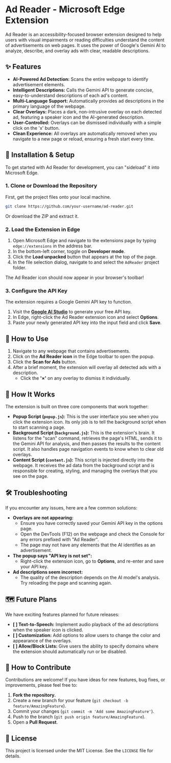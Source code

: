 # Ad Reader - Microsoft Edge Extension

Ad Reader is an accessibility-focused browser extension designed to help users with visual impairments or reading difficulties understand the content of advertisements on web pages. It uses the power of Google's Gemini AI to analyze, describe, and overlay ads with clear, readable descriptions.

## ✨ Features

* **AI-Powered Ad Detection:** Scans the entire webpage to identify advertisement elements.
* **Intelligent Descriptions:** Calls the Gemini API to generate concise, easy-to-understand descriptions of each ad's content.
* **Multi-Language Support:** Automatically provides ad descriptions in the primary language of the webpage.
* **Clear Overlays:** Places a dark, non-intrusive overlay on each detected ad, featuring a speaker icon and the AI-generated description.
* **User-Controlled:** Overlays can be dismissed individually with a simple click on the 'x' button.
* **Clean Experience:** All overlays are automatically removed when you navigate to a new page or reload, ensuring a fresh start every time.

## 🚀 Installation & Setup

To get started with Ad Reader for development, you can "sideload" it into Microsoft Edge.

### 1. Clone or Download the Repository

First, get the project files onto your local machine.

```bash
git clone https://github.com/your-username/ad-reader.git
```

Or download the ZIP and extract it.

### 2. Load the Extension in Edge

1.  Open Microsoft Edge and navigate to the extensions page by typing `edge://extensions` in the address bar.
2.  In the bottom-left corner, toggle on **Developer mode**.
3.  Click the **Load unpacked** button that appears at the top of the page.
4.  In the file selection dialog, navigate to and select the `AdReader` project folder.

The Ad Reader icon should now appear in your browser's toolbar!

### 3. Configure the API Key

The extension requires a Google Gemini API key to function.

1.  Visit the [**Google AI Studio**](https://aistudio.google.com/app/apikey) to generate your free API key.
2.  In Edge, right-click the Ad Reader extension icon and select **Options**.
3.  Paste your newly generated API key into the input field and click **Save**.

## 📖 How to Use

1.  Navigate to any webpage that contains advertisements.
2.  Click on the **Ad Reader icon** in the Edge toolbar to open the popup.
3.  Click the **Scan for Ads** button.
4.  After a brief moment, the extension will overlay all detected ads with a description.
    * Click the **'×'** on any overlay to dismiss it individually.

## 🔧 How It Works

The extension is built on three core components that work together:

* **Popup Script (`popup.js`):** This is the user interface you see when you click the extension icon. Its only job is to tell the background script when to start scanning a page.
* **Background Script (`background.js`):** This is the extension's brain. It listens for the "scan" command, retrieves the page's HTML, sends it to the Gemini API for analysis, and then passes the results to the content script. It also handles page navigation events to know when to clear old overlays.
* **Content Script (`content.js`):** This script is injected directly into the webpage. It receives the ad data from the background script and is responsible for creating, styling, and managing the overlays that you see on the page.

## 🛠️ Troubleshooting

If you encounter any issues, here are a few common solutions:

* **Overlays are not appearing:**
    * Ensure you have correctly saved your Gemini API key in the options page.
    * Open the DevTools (F12) on the webpage and check the Console for any errors prefixed with "Ad Reader".
    * The page may not have any elements that the AI identifies as an advertisement.
* **The popup says "API key is not set":**
    * Right-click the extension icon, go to **Options**, and re-enter and save your API key.
* **Ad descriptions seem incorrect:**
    * The quality of the description depends on the AI model's analysis. Try reloading the page and scanning again.

## 🗺️ Future Plans

We have exciting features planned for future releases:

* **\[ ] Text-to-Speech:** Implement audio playback of the ad descriptions when the speaker icon is clicked.
* **\[ ] Customization:** Add options to allow users to change the color and appearance of the overlays.
* **\[ ] Allow/Block Lists:** Give users the ability to specify domains where the extension should automatically run or be disabled.

## 🤝 How to Contribute

Contributions are welcome! If you have ideas for new features, bug fixes, or improvements, please feel free to:

1.  **Fork the repository.**
2.  Create a new branch for your feature (`git checkout -b feature/AmazingFeature`).
3.  Commit your changes (`git commit -m 'Add some AmazingFeature'`).
4.  Push to the branch (`git push origin feature/AmazingFeature`).
5.  Open a **Pull Request**.

## 📄 License

This project is licensed under the MIT License. See the `LICENSE` file for details.

